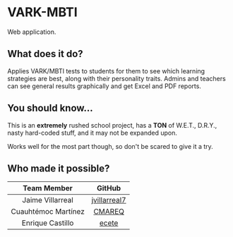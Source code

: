 # VARK-MBTI
Web application.

## What does it do?
Applies VARK/MBTI tests to students for them to see which learning strategies are best, along with their personality traits.
Admins and teachers can see general results graphically and get Excel and PDF reports.

## You should know...
This is an **extremely** rushed school project, has a **TON** of W.E.T., D.R.Y., nasty hard-coded stuff, and it may not be expanded upon.

Works well for the most part though, so don't be scared to give it a try.

## Who made it possible?
|Team Member  |GitHub   |
|:-:|:-:|
|Jaime Villarreal   |[jvillarreal7](https://github.com/jvillarreal7)   |
|Cuauhtémoc Martínez   |[CMAREQ](https://github.com/CMAREQ)   |
|Enrique Castillo   |[ecete](https://github.com/ecete)   |
